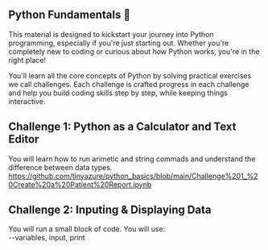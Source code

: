 ## Python Fundamentals 🚀

This material is designed to kickstart your journey into Python programming, especially if you're just starting out. Whether you're completely new to coding or curious about how Python works, you're in the right place!

You'll learn all the core concepts of Python by solving practical exercises we call challenges. Each challenge is crafted progress in each challenge and help you build coding skills step by step, while keeping things interactive.

## Challenge 1: Python as a Calculator and Text Editor
You will learn how to run arimetic and string commads and understand the difference between data types.
https://github.com/tinyazure/python_basics/blob/main/Challenge%201_%20Create%20a%20Patient%20Report.ipynb
## Challenge 2: Inputing & Displaying Data
You will run a small block of code. You will use:    
--variables, input, print
